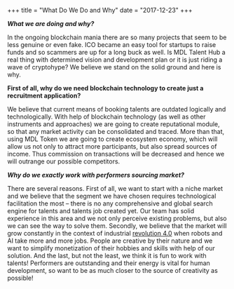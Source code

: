 +++
title = "What Do We Do and Why"
date = "2017-12-23"
+++

***What we are doing and why?***

In the ongoing blockchain mania there are so many projects that seem to be less genuine or even fake. ICO became an easy tool for startups to raise funds and so scammers are up for a long buck as well. Is MDL Talent Hub a real thing with determined vision and development plan or it is just riding a wave of cryptohype? We believe we stand on the solid ground and here is why. 

**First of all, why do we need blockchain technology to create just a recruitment application?** 

We believe that current means of booking talents are outdated logically and technologically. With help of blockchain technology (as well as other instruments and approaches) we are going to create reputational module, so that any market activity can be consolidated and traced. More than that, using MDL Token we are going to create ecosystem economy, which will allow us not only to attract more participants, but also spread sources of income. Thus commission on transactions will be decreased and hence we will outrange our possible competitors. 

***Why do we exactly work with performers sourcing market?***

There are several reasons.  First of all, we want to start with a niche market and we believe that the segment we have chosen requires technological facilitation the most – there is no any comprehensive and global search engine for talents and talents job created yet. Our team has solid experience in this area and we not only perceive existing problems, but also we can see the way to solve them. 
Secondly, we believe that the market will grow constantly in the context of industrial <a href="https://en.wikipedia.org/wiki/Industry_4.0">revolution 4.0</a> when robots and AI take more and more jobs. People are creative by their nature and we want to simplify monetization of their hobbies and skills with help of our solution. 
And the last, but not the least, we think it is fun to work with talents! Performers are outstanding and their energy is vital for human development, so want to be as much closer to the source of creativity as possible!
